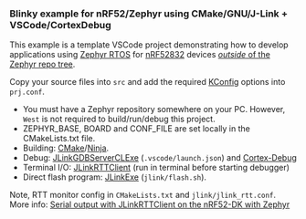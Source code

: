 ### Blinky example for nRF52/Zephyr using CMake/GNU/J-Link + VSCode/CortexDebug

This example is a template VSCode project demonstrating how to develop applications using [Zephyr RTOS](https://zephyrproject.org/) for [nRF52832](https://www.nordicsemi.com/Software-and-Tools/Development-Kits/nRF52-DK) devices [*outside* of the Zephyr repo tree](https://docs.zephyrproject.org/1.13.0/application/application.html). 

Copy your source files into `src` and add the required [KConfig](https://docs.zephyrproject.org/latest/reference/kconfig/index.html) options into `prj.conf`.

- You must have a Zephyr repository somewhere on your PC. However, `West` is not required to build/run/debug this project.
- ZEPHYR_BASE, BOARD and CONF_FILE are set locally in the CMakeLists.txt file.
- Building: [CMake](https://code.visualstudio.com/docs/cpp/cmake-linux)/[Ninja](https://ninja-build.org/).
- Debug: [JLinkGDBServerCLExe](https://www.segger.com/products/debug-probes/j-link/tools/j-link-gdb-server/about-j-link-gdb-server/) (`.vscode/launch.json`) and [Cortex-Debug](https://marketplace.visualstudio.com/items?itemName=marus25.cortex-debug)
- Terminal I/O: [JLinkRTTClient](https://www.segger.com/products/debug-probes/j-link/technology/about-real-time-transfer/) (run in terminal before starting debugger)
- Direct flash program: [JLinkExe](https://www.segger.com/products/debug-probes/j-link/tools/j-link-commander/) (`jlink/flash.sh`).

Note, RTT monitor config in `CMakeLists.txt` and `jlink/jlink_rtt.conf`. More info: [Serial output with JLinkRTTClient on the nRF52-DK with Zephyr](https://bitshiftjo.cluster026.hosting.ovh.net/2020/10/03/serial-output-with-jlinkrttclient-on-the-nrf52-dk-with-zephyr/)

